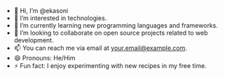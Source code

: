 - 👋 Hi, I’m @ekasoni
- 👀 I’m interested in technologies.
- 🌱 I’m currently learning new programming languages and frameworks.
- 💞️ I’m looking to collaborate on open source projects related to web development.
- 📫 You can reach me via email at [your.email@example.com](mailto:your.email@example.com).
- 😄 Pronouns: He/Him
- ⚡ Fun fact: I enjoy experimenting with new recipes in my free time.

<!---
ekasoni/ekasoni is a ✨ special ✨ repository because its `README.md` (this file) appears on your GitHub profile.
You can click the Preview link to take a look at your changes.
--->
